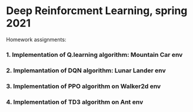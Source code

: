 # Deep Reinforcment Learning, spring 2021
Homework assignments:
### 1. Implementation of Q.learning algorithm: Mountain Car env
### 2. Implemantation of DQN algorithm: Lunar Lander env
### 3. Implementation of PPO algorithm on Walker2d env
### 4. Implementation of TD3 algorithm on Ant env
